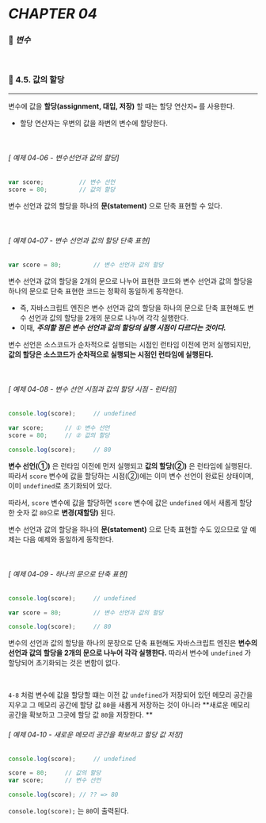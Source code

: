 #  _CHAPTER 04_

###  :pencil: ***변수***

<br>

### :page_facing_up: 4.5. 값의 할당

---

변수에 값을 **할당(assignment, 대입, 저장)** 할 때는 할당 연산자`=` 를 사용한다.

-  할당 연산자는 우변의 값을 좌변의 변수에 할당한다.

<br>

###### _[ 예제 04-06 - 변수선언과 값의 할당]_

```javascript
var score;			// 변수 선언
score = 80;			// 값의 할당
```

변수 선언과 값의 할당을 하나의 **문(statement)** 으로 단축 표현할 수 있다.

<br>

###### _[ 예제 04-07 - 변수 선언과 값의 할당 단축 표현]_

```javascript
var score = 80;			// 변수 선언과 값의 할당
```

변수 선언과 값의 할당을 2개의 문으로 나누어 표현한 코드와 변수 선언과 값의 할당을 하나의 문으로 단축 표현한 코드는 정확히 동일하게 동작한다.

- 즉, 자바스크립트 엔진은 변수 선언과 값의 할당을 하나의 문으로 단축 표현해도 변수 선언과 값의 할당을 2개의 문으로 나누어 각각 실행한다.
- 이때, ***주의할 점은 변수 선언과 값의 할당의 실행 시점이 다르다는 것이다.***

변수 선언은 소스코드가 순차적으로 실행되는 시점인 런타임 이전에 먼저 실행되지만, **값의 할당은 소스코드가 순차적으로 실행되는 시점인 런타임에 실행된다.**

<br>

###### _[ 예제 04-08 - 변수 선언 시점과 값의 할당 시점 - 런타임]_

```javascript
console.log(score);		// undefined

var score;		// ① 변수 선언
score = 80;		// ② 값의 할당

console.log(score);		// 80
```

**변수 선언(①)** 은 런타임 이전에 먼저 실행되고 **값의 할당(②)** 은 런타임에 실행된다. 따라서 `score` 변수에 값을 할당하는 시점(②)에는 이미 변수 선언이 완료된 상태이며, 이미 `undefined`로 초기화되어 있다. 

따라서, `score` 변수에 값을 할당하면 `score` 변수에 값은 `undefined` 에서 새롭게 할당한 숫자 값 `80`으로 **변경(재할당)** 된다.

변수 선언과 값의 할당을 하나의 **문(statement)** 으로 단축 표현할 수도 있으므로 앞 예제는 다음 예제와 동일하게 동작한다.

<br>

###### _[ 예제 04-09 - 하나의 문으로 단축 표현]_

```javascript
console.log(score);		// undefined

var score = 80;			// 변수 선언과 값의 할당

console.log(score);		// 80
```

변수의 선언과 값의 할당을 하나의 문장으로 단축 표현해도 자바스크립트 엔진은 **변수의 선언과 값의 할당을 2개의 문으로 나누어 각각 실행한다.** 따라서 변수에 `undefined` 가 할당되어 초기화되는 것은 변함이 없다.

<br>

`4-8` 처럼 변수에 값을 할당할 떄는 이전 값 `undefined`가 저장되어 있던 메모리 공간을 지우고 그 메모리 공간에 할당 값 `80`을 새롭게 저장하는 것이 아니라 **새로운 메모리 공간을 확보하고 그곳에 할당 값 `80`을 저장한다. **

###### _[ 예제 04-10 - 새로운 메모리 공간을 확보하고 할당 값 저장]_

```javascript
console.log(score);		// undefined

score = 80;		// 값의 할당
var score;		// 변수 선언

console.log(score);	// ?? => 80
```

`console.log(score);` 는 `80`이 출력된다.
